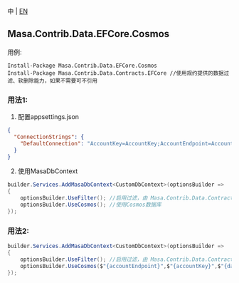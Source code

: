 中 | [EN](README.md)

## Masa.Contrib.Data.EFCore.Cosmos

用例:

``` powershelll
Install-Package Masa.Contrib.Data.EFCore.Cosmos
Install-Package Masa.Contrib.Data.Contracts.EFCore //使用规约提供的数据过滤、软删除能力，如果不需要可不引用
```

### 用法1:

1. 配置appsettings.json

``` appsettings.json
{
  "ConnectionStrings": {
    "DefaultConnection": "AccountKey=AccountKey;AccountEndpoint=AccountEndpoint;Database=Database" //或"ConnectionString=ConnectionString;Database=Database"
  }
}
```

2. 使用MasaDbContext

``` C#
builder.Services.AddMasaDbContext<CustomDbContext>(optionsBuilder =>
{
    optionsBuilder.UseFilter(); //启用过滤，由 Masa.Contrib.Data.Contracts.EFCore 提供
    optionsBuilder.UseCosmos(); //使用Cosmos数据库
});
```

### 用法2:

``` C#
builder.Services.AddMasaDbContext<CustomDbContext>(optionsBuilder =>
{
    optionsBuilder.UseFilter(); //启用过滤，由 Masa.Contrib.Data.Contracts.EFCore 提供
    optionsBuilder.UseCosmos($"{accountEndpoint}",$"{accountKey}",$"{databaseName}"); //使用Cosmos数据库
});
```